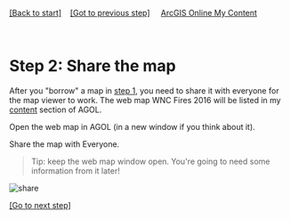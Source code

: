 [[Back to start]](github.md)&nbsp;&nbsp;&nbsp;&nbsp;[[Got to previous step]](GitHub_step1.md)
&nbsp;&nbsp;&nbsp;&nbsp;[ArcGIS Online My Content](http://www.arcgis.com/home/content.html)

&nbsp;

# Step 2: Share the map

After you "borrow" a map in [step 1](GitHub_step1.md), you need to share it with everyone for the map viewer to work. The web map WNC Fires 2016 will be listed in my [content](http://www.arcgis.com/home/content.html) section of AGOL.

Open the web map in AGOL (in a new window if you think about it).

Share the map with Everyone.

> Tip: keep the web map window open.  You're going to need some information from it later!

![share](https://docs.google.com/uc?id=0BykF_bN9fsvITHBReHBleFI4SHc)

[[Go to next step]](GitHub_step3.md)
